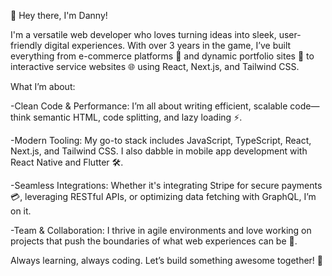 👋 Hey there, I'm Danny!

I'm a versatile web developer who loves turning ideas into sleek, user-friendly digital experiences. With over 3 years in the game, I’ve built everything from e-commerce platforms 🛒 and dynamic portfolio sites 📸 to interactive service websites 🌐 using React, Next.js, and Tailwind CSS.

What I’m about:

-Clean Code & Performance: I’m all about writing efficient, scalable code—think semantic HTML, code splitting, and lazy loading ⚡️.

-Modern Tooling: My go-to stack includes JavaScript, TypeScript, React, Next.js, and Tailwind CSS. I also dabble in mobile app development with React Native and Flutter 🛠️.

-Seamless Integrations: Whether it's integrating Stripe for secure payments 💳, leveraging RESTful APIs, or optimizing data fetching with GraphQL, I’m on it.

-Team & Collaboration: I thrive in agile environments and love working on projects that push the boundaries of what web experiences can be 🤝.


Always learning, always coding. Let’s build something awesome together! 🚀
